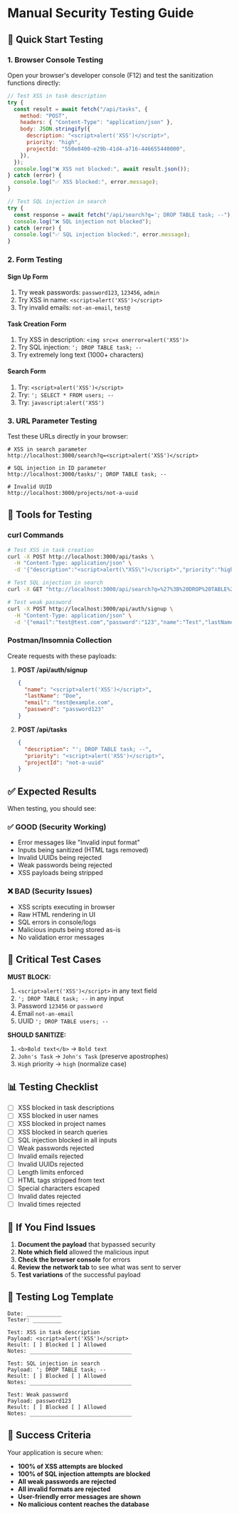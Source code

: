 # Manual Security Testing Guide

## 🚨 Quick Start Testing

### 1. Browser Console Testing

Open your browser's developer console (F12) and test the sanitization functions directly:

```javascript
// Test XSS in task description
try {
  const result = await fetch("/api/tasks", {
    method: "POST",
    headers: { "Content-Type": "application/json" },
    body: JSON.stringify({
      description: "<script>alert('XSS')</script>",
      priority: "high",
      projectId: "550e8400-e29b-41d4-a716-446655440000",
    }),
  });
  console.log("❌ XSS not blocked:", await result.json());
} catch (error) {
  console.log("✅ XSS blocked:", error.message);
}

// Test SQL injection in search
try {
  const response = await fetch("/api/search?q='; DROP TABLE task; --");
  console.log("❌ SQL injection not blocked");
} catch (error) {
  console.log("✅ SQL injection blocked:", error.message);
}
```

### 2. Form Testing

#### Sign Up Form

1. Try weak passwords: `password123`, `123456`, `admin`
2. Try XSS in name: `<script>alert('XSS')</script>`
3. Try invalid emails: `not-an-email`, `test@`

#### Task Creation Form

1. Try XSS in description: `<img src=x onerror=alert('XSS')>`
2. Try SQL injection: `'; DROP TABLE task; --`
3. Try extremely long text (1000+ characters)

#### Search Form

1. Try: `<script>alert('XSS')</script>`
2. Try: `'; SELECT * FROM users; --`
3. Try: `javascript:alert('XSS')`

### 3. URL Parameter Testing

Test these URLs directly in your browser:

```
# XSS in search parameter
http://localhost:3000/search?q=<script>alert('XSS')</script>

# SQL injection in ID parameter
http://localhost:3000/tasks/'; DROP TABLE task; --

# Invalid UUID
http://localhost:3000/projects/not-a-uuid
```

## 🔧 Tools for Testing

### curl Commands

```bash
# Test XSS in task creation
curl -X POST http://localhost:3000/api/tasks \
  -H "Content-Type: application/json" \
  -d '{"description":"<script>alert(\"XSS\")</script>","priority":"high"}'

# Test SQL injection in search
curl -X GET "http://localhost:3000/api/search?q=%27%3B%20DROP%20TABLE%20task%3B%20--"

# Test weak password
curl -X POST http://localhost:3000/api/auth/signup \
  -H "Content-Type: application/json" \
  -d '{"email":"test@test.com","password":"123","name":"Test","lastName":"User"}'
```

### Postman/Insomnia Collection

Create requests with these payloads:

1. **POST /api/auth/signup**

   ```json
   {
     "name": "<script>alert('XSS')</script>",
     "lastName": "Doe",
     "email": "test@example.com",
     "password": "password123"
   }
   ```

2. **POST /api/tasks**
   ```json
   {
     "description": "'; DROP TABLE task; --",
     "priority": "<script>alert('XSS')</script>",
     "projectId": "not-a-uuid"
   }
   ```

## ✅ Expected Results

When testing, you should see:

### ✅ GOOD (Security Working)

- Error messages like "Invalid input format"
- Inputs being sanitized (HTML tags removed)
- Invalid UUIDs being rejected
- Weak passwords being rejected
- XSS payloads being stripped

### ❌ BAD (Security Issues)

- XSS scripts executing in browser
- Raw HTML rendering in UI
- SQL errors in console/logs
- Malicious inputs being stored as-is
- No validation error messages

## 🎯 Critical Test Cases

**MUST BLOCK:**

1. `<script>alert('XSS')</script>` in any text field
2. `'; DROP TABLE task; --` in any input
3. Password `123456` or `password`
4. Email `not-an-email`
5. UUID `'; DROP TABLE users; --`

**SHOULD SANITIZE:**

1. `<b>Bold text</b>` → `Bold text`
2. `John's Task` → `John's Task` (preserve apostrophes)
3. `High` priority → `high` (normalize case)

## 📊 Testing Checklist

- [ ] XSS blocked in task descriptions
- [ ] XSS blocked in user names
- [ ] XSS blocked in project names
- [ ] XSS blocked in search queries
- [ ] SQL injection blocked in all inputs
- [ ] Weak passwords rejected
- [ ] Invalid emails rejected
- [ ] Invalid UUIDs rejected
- [ ] Length limits enforced
- [ ] HTML tags stripped from text
- [ ] Special characters escaped
- [ ] Invalid dates rejected
- [ ] Invalid times rejected

## 🚨 If You Find Issues

1. **Document the payload** that bypassed security
2. **Note which field** allowed the malicious input
3. **Check the browser console** for errors
4. **Review the network tab** to see what was sent to server
5. **Test variations** of the successful payload

## 📝 Testing Log Template

```
Date: ___________
Tester: _________

Test: XSS in task description
Payload: <script>alert('XSS')</script>
Result: [ ] Blocked [ ] Allowed
Notes: ________________________________

Test: SQL injection in search
Payload: '; DROP TABLE task; --
Result: [ ] Blocked [ ] Allowed
Notes: ________________________________

Test: Weak password
Payload: password123
Result: [ ] Blocked [ ] Allowed
Notes: ________________________________
```

## 🎉 Success Criteria

Your application is secure when:

- **100% of XSS attempts are blocked**
- **100% of SQL injection attempts are blocked**
- **All weak passwords are rejected**
- **All invalid formats are rejected**
- **User-friendly error messages are shown**
- **No malicious content reaches the database**
